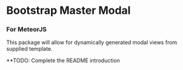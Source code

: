 # Bootstrap Master Modal
### For MeteorJS

This package will allow for dynamically generated modal views from supplied template.

**TODO: Complete the README introduction